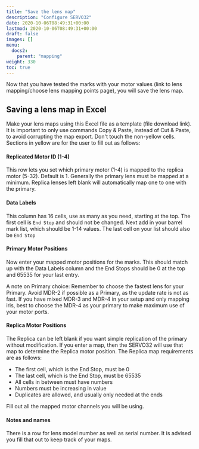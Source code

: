 ```yaml
---
title: "Save the lens map"
description: "Configure SERVO32"
date: 2020-10-06T08:49:31+00:00
lastmod: 2020-10-06T08:49:31+00:00
draft: false
images: []
menu:
  docs2:
    parent: "mapping"
weight: 330
toc: true
---
```


Now that you have tested the marks with your motor values (link to lens mapping/choose lens mapping points page), you will save the lens map.

## Saving a lens map in Excel

Make your lens maps using this Excel file as a template (file download link). It is important to only use commands Copy & Paste, instead of Cut & Paste, to avoid corrupting the map export. Don't touch the non-yellow cells. Sections in yellow are for the user to fill out as follows:

#### Replicated Motor ID (1-4)
This row lets you set which primary motor (1-4) is mapped to the replica motor (5-32). Default is 1. Generally the primary lens must be mapped at a minimum. Replica lenses left blank will automatically map one to one with the primary. 

#### Data Labels
This column has 16 cells, use as many as you need, starting at the top. The first cell is `End Stop` and should not be changed. Next add in your barrel mark list, which should be 1-14 values. The last cell on your list should also be `End Stop`

#### Primary Motor Positions
Now enter your mapped motor positions for the marks. This should match up with the Data Labels column and the End Stops should be 0 at the top and 65535 for your last entry. 

A note on Primary choice: Remember to choose the fastest lens for your Primary. Avoid MDR-2 if possible as a Primary, as the update rate is not as fast. If you have mixed MDR-3 and MDR-4 in your setup and only mapping iris, best to choose the MDR-4 as your primary to make maximum use of your motor ports.

#### Replica Motor Positions
The Replica can be left blank if you want simple replication of the primary without modification. If you enter a map, then the SERVO32 will use that map to determine the Replica motor position. The Replica map requirements are as follows:

- The first cell, which is the End Stop, must be 0
- The last cell, which is the End Stop, must be 65535
- All cells in between must have numbers
- Numbers must be increasing in value
- Duplicates are allowed, and usually only needed at the ends

Fill out all the mapped motor channels you will be using.

#### Notes and names
There is a row for lens model number as well as serial number. It is advised you fill that out to keep track of your maps.
